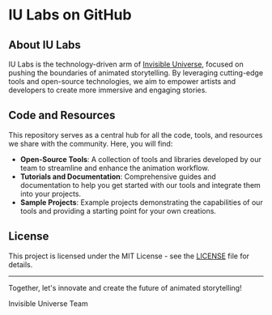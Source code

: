 

# IU Labs on GitHub

## About IU Labs

IU Labs is the technology-driven arm of [Invisible Universe](https://www.invisibleuniverse.com/), focused on pushing the boundaries of animated storytelling. By leveraging cutting-edge tools and open-source technologies, we aim to empower artists and developers to create more immersive and engaging stories.

## Code and Resources

This repository serves as a central hub for all the code, tools, and resources we share with the community. Here, you will find:
- **Open-Source Tools**: A collection of tools and libraries developed by our team to streamline and enhance the animation workflow.
- **Tutorials and Documentation**: Comprehensive guides and documentation to help you get started with our tools and integrate them into your projects.
- **Sample Projects**: Example projects demonstrating the capabilities of our tools and providing a starting point for your own creations.

## License

This project is licensed under the MIT License - see the [LICENSE](https://github.com/InvisibleUniverse/iu-labs?tab=MIT-1-ov-file) file for details.

---

Together, let's innovate and create the future of animated storytelling!

Invisible Universe Team
